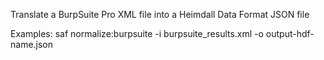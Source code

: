 Translate a BurpSuite Pro XML file into a Heimdall Data Format JSON file

Examples:
  saf normalize:burpsuite -i burpsuite_results.xml -o output-hdf-name.json
